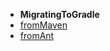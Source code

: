 * **MigratingToGradle**
* [fromMaven](7.5.1/快速开始/MigratingToGradle/fromMaven.md)
* [fromAnt](7.5.1/快速开始/MigratingToGradle/fromAnt.md)